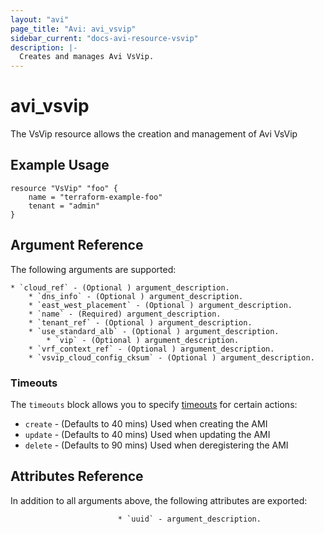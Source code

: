 ```yaml
---
layout: "avi"
page_title: "Avi: avi_vsvip"
sidebar_current: "docs-avi-resource-vsvip"
description: |-
  Creates and manages Avi VsVip.
---
```


# avi_vsvip

The VsVip resource allows the creation and management of Avi VsVip

## Example Usage

```hcl
resource "VsVip" "foo" {
    name = "terraform-example-foo"
    tenant = "admin"
}
```

## Argument Reference

The following arguments are supported:

    * `cloud_ref` - (Optional ) argument_description.
        * `dns_info` - (Optional ) argument_description.
        * `east_west_placement` - (Optional ) argument_description.
        * `name` - (Required) argument_description.
        * `tenant_ref` - (Optional ) argument_description.
        * `use_standard_alb` - (Optional ) argument_description.
            * `vip` - (Optional ) argument_description.
        * `vrf_context_ref` - (Optional ) argument_description.
        * `vsvip_cloud_config_cksum` - (Optional ) argument_description.
    
### Timeouts

The `timeouts` block allows you to specify [timeouts](https://www.terraform.io/docs/configuration/resources.html#timeouts) for certain actions:

* `create` - (Defaults to 40 mins) Used when creating the AMI
* `update` - (Defaults to 40 mins) Used when updating the AMI
* `delete` - (Defaults to 90 mins) Used when deregistering the AMI

## Attributes Reference

In addition to all arguments above, the following attributes are exported:

                            * `uuid` - argument_description.
                
